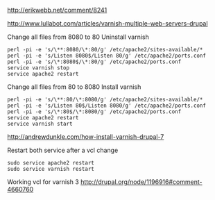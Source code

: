 http://erikwebb.net/comment/8241

http://www.lullabot.com/articles/varnish-multiple-web-servers-drupal

Change all files from 8080 to 80
Uninstall varnish
```
perl -pi -e 's/\**:8080/\*:80/g' /etc/apache2/sites-available/*
perl -pi -e 's/Listen 8080$/Listen 80/g' /etc/apache2/ports.conf
perl -pi -e 's/\*:8080$/\*:80/g' /etc/apache2/ports.conf
service varnish stop
service apache2 restart
```

Change all files from 80 to 8080
Install varnish
```
perl -pi -e 's/\**:80/\*:8080/g' /etc/apache2/sites-available/*
perl -pi -e 's/Listen 80$/Listen 8080/g' /etc/apache2/ports.conf
perl -pi -e 's/\*:80$/\*:8080/g' /etc/apache2/ports.conf
service apache2 restart
service varnish start
```
http://andrewdunkle.com/how-install-varnish-drupal-7

Restart both service after a vcl change 
```
sudo service apache2 restart
sudo service varnish restart
```

Working vcl for varnish 3 
http://drupal.org/node/1196916#comment-4660760